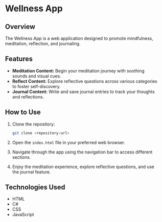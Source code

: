 # Wellness App

## Overview

The Wellness App is a web application designed to promote mindfulness, meditation, reflection, and journaling.

## Features

- **Meditation Content:** Begin your meditation journey with soothing sounds and visual cues.
- **Reflect Content:** Explore reflective questions across various categories to foster self-discovery.
- **Journal Content:** Write and save journal entries to track your thoughts and reflections.

## How to Use

1. Clone the repository:

   ```bash
   git clone <repository-url>
   ```

2. Open the `index.html` file in your preferred web browser.

3. Navigate through the app using the navigation bar to access different sections.

4. Enjoy the meditation experience, explore reflective questions, and use the journal feature.

## Technologies Used

- HTML
- C#
- CSS
- JavaScript
